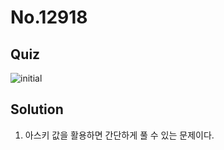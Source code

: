 # No.12918

## Quiz

![initial](https://user-images.githubusercontent.com/70942197/116231508-f0634200-a793-11eb-9ba0-d8e9391022f3.png)

## Solution

1. 아스키 값을 활용하면 간단하게 풀 수 있는 문제이다.
